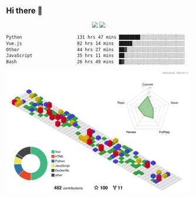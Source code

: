 ## Hi there 👋
<div align="center">
<span>  </span>
<img height="170px" src="https://github-readme-stats.vercel.app/api?username=bigQY&show_icons=true&count_private==true&v=3" /><span>        </span><img height="170px" src="https://github-readme-stats.vercel.app/api/top-langs/?username=bigQY&layout=compact&langs_count=8&hide=html&v=3" />
<span>  </span>
</div>
<div align="center">

<!--START_SECTION:waka-->

```txt
Python                     131 hrs 47 mins ████████░░░░░░░░░░░░░░░░░   31.75 %
Vue.js                     82 hrs 14 mins  █████░░░░░░░░░░░░░░░░░░░░   19.81 %
Other                      44 hrs 27 mins  ██▓░░░░░░░░░░░░░░░░░░░░░░   10.71 %
JavaScript                 35 hrs 11 mins  ██░░░░░░░░░░░░░░░░░░░░░░░   08.48 %
Bash                       26 hrs 49 mins  █▓░░░░░░░░░░░░░░░░░░░░░░░   06.46 %
```

<!--END_SECTION:waka-->
</div>

![](./profile-3d-contrib/profile-gitblock.svg)
